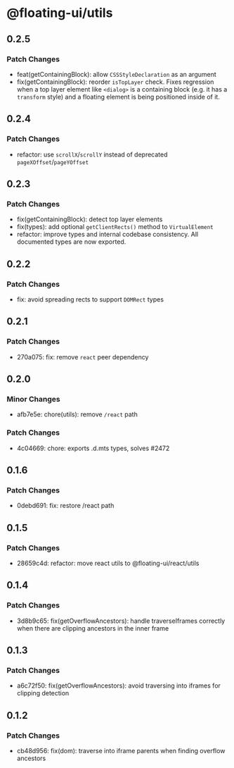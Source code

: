 # @floating-ui/utils

## 0.2.5

### Patch Changes

- feat(getContainingBlock): allow `CSSStyleDeclaration` as an argument
- fix(getContainingBlock): reorder `isTopLayer` check. Fixes regression when a top layer element like `<dialog>` is a containing block (e.g. it has a `transform` style) and a floating element is being positioned inside of it.

## 0.2.4

### Patch Changes

- refactor: use `scrollX`/`scrollY` instead of deprecated `pageXOffset`/`pageYOffset`

## 0.2.3

### Patch Changes

- fix(getContainingBlock): detect top layer elements
- fix(types): add optional `getClientRects()` method to `VirtualElement`
- refactor: improve types and internal codebase consistency. All documented types are now exported.

## 0.2.2

### Patch Changes

- fix: avoid spreading rects to support `DOMRect` types

## 0.2.1

### Patch Changes

- 270a075: fix: remove `react` peer dependency

## 0.2.0

### Minor Changes

- afb7e5e: chore(utils): remove `/react` path

### Patch Changes

- 4c04669: chore: exports .d.mts types, solves #2472

## 0.1.6

### Patch Changes

- 0debd691: fix: restore /react path

## 0.1.5

### Patch Changes

- 28659c4d: refactor: move react utils to @floating-ui/react/utils

## 0.1.4

### Patch Changes

- 3d8b9c65: fix(getOverflowAncestors): handle traverseIframes correctly when
  there are clipping ancestors in the inner frame

## 0.1.3

### Patch Changes

- a6c72f50: fix(getOverflowAncestors): avoid traversing into iframes for
  clipping detection

## 0.1.2

### Patch Changes

- cb48d956: fix(dom): traverse into iframe parents when finding overflow
  ancestors

